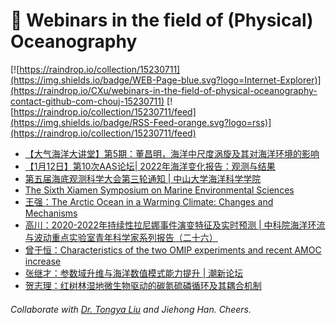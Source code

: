 # 🌊 Webinars in the field of (Physical) Oceanography

[![https://raindrop.io/collection/15230711](https://img.shields.io/badge/WEB-Page-blue.svg?logo=Internet-Explorer)](https://raindrop.io/CXu/webinars-in-the-field-of-physical-oceanography-contact-github-com-chouj-15230711) [![https://raindrop.io/collection/15230711/feed](https://img.shields.io/badge/RSS-Feed-orange.svg?logo=rss)](https://raindrop.io/collection/15230711/feed)

<!-- BLOG-POST-LIST:START -->
- [【大气海洋大讲堂】第5期：董昌明，海洋中尺度涡旋及其对海洋环境的影响](https://mp.weixin.qq.com/s/h1VHhZYjh6hdfGOarzjytw)
- [【1月12日】第10次AAS论坛| 2022年海洋变化报告：观测与结果](https://mp.weixin.qq.com/s?__biz=MzI5MzI4MzgyNw==&mid=2247499486&idx=1&sn=61d6f7da3c2486977921abf12589c9bf&chksm=ec76cc42db01455457af279d3af78a99dbcbf35aef79103e613352b2d8a8d4fb9bf20d79bb39&mpshare=1&scene=2&srcid=0110xJViMEizFatzKBezbrRC&sharer_sharetime=1673320174285&sharer_shareid=fa9298b872133aebd739fa91bba4ad3b#rd)
- [第五届海底观测科学大会第三轮通知 | 中山大学海洋科学学院](https://marine.sysu.edu.cn/article/9417)
- [The Sixth Xiamen Symposium on Marine Environmental Sciences](https://v.ttv.cn/watch/xmas6)
- [王强：The Arctic Ocean in a Warming Climate: Changes and Mechanisms](https://www.koushare.com/lives/room/074678)
- [高川：2020-2022年持续性拉尼娜事件演变特征及实时预测 | 中科院海洋环流与波动重点实验室青年科学家系列报告（二十六）](https://mp.weixin.qq.com/s/n-GoIQI-OwjhmIKXPNbCbA)
- [曾于恒：Characteristics of the two OMIP experiments and recent AMOC increase](https://mp.weixin.qq.com/s/Lp-yf9JPGVBQmNwpfIZ6tQ)
- [张继才：参数域升维与海洋数值模式能力提升 | 潮新论坛](https://mp.weixin.qq.com/s/D6MsvtZq8xFYfwbgIDSpKQ)
- [贺志理：红树林湿地微生物驱动的碳氮硫磷循环及其耦合机制](https://mp.weixin.qq.com/s/XmN-Z2ROHbh7vLRCyVQLzw)
<!-- BLOG-POST-LIST:END -->

###### Collaborate with [Dr. Tongya Liu](https://liutongya.github.io/) and Jiehong Han. Cheers.
